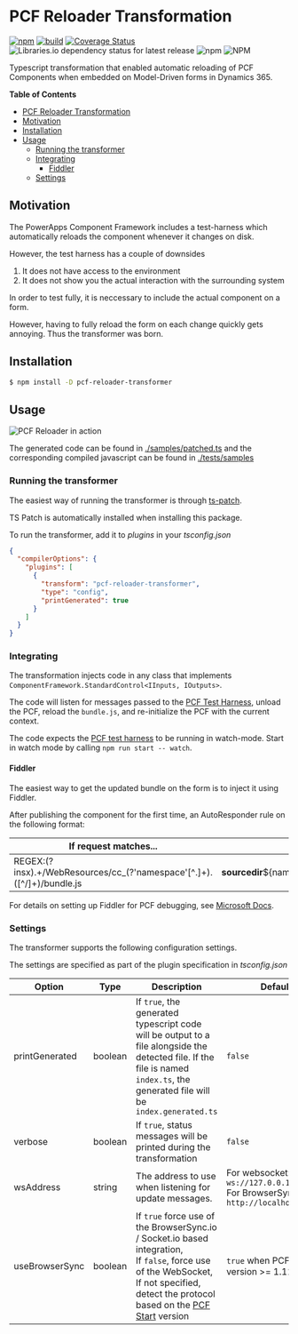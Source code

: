 # PCF Reloader Transformation
[![npm](https://img.shields.io/npm/v/pcf-reloader-transformer)](https://www.npmjs.com/package/pcf-reloader-transformer)
[![build](https://github.com/mkholt/pcf-reloader-transformer/actions/workflows/ci.yml/badge.svg)](https://github.com/mkholt/pcf-reloader-transformer/actions/workflows/ci.yml)
[![Coverage Status](https://coveralls.io/repos/github/mkholt/pcf-reloader-transformer/badge.svg?branch=main)](https://coveralls.io/github/mkholt/pcf-reloader-transformer?branch=main)
![Libraries.io dependency status for latest release](https://img.shields.io/librariesio/release/npm/pcf-reloader-transformer)
![npm](https://img.shields.io/npm/dw/pcf-reloader-transformer)
![NPM](https://img.shields.io/npm/l/pcf-reloader-transformer)

Typescript transformation that enabled automatic reloading of PCF Components when embedded on Model-Driven forms in Dynamics 365.

**Table of Contents**
- [PCF Reloader Transformation](#pcf-reloader-transformation)
 - [Motivation](#motivation)
 - [Installation](#installation)
 - [Usage](#usage)
	- [Running the transformer](#running-the-transformer)
	- [Integrating](#integrating)
		- [Fiddler](#fiddler)
 	- [Settings](#settings)


## Motivation
The PowerApps Component Framework includes a test-harness which automatically reloads the component whenever it changes on disk.

However, the test harness has a couple of downsides
1. It does not have access to the environment
2. It does not show you the actual interaction with the surrounding system

In order to test fully, it is neccessary to include the actual component on a form.

However, having to fully reload the form on each change quickly gets annoying. Thus the transformer was born.

## Installation
```sh
$ npm install -D pcf-reloader-transformer
```

## Usage
![PCF Reloader in action](./public/demo.gif)

The generated code can be found in [./samples/patched.ts](./samples/patched.ts) and the corresponding compiled javascript can be found in [./tests/samples](./tests/samples)

### Running the transformer
The easiest way of running the transformer is through [ts-patch](https://www.npmjs.com/package/ts-patch).

TS Patch is automatically installed when installing this package.

To run the transformer, add it to _plugins_ in your _tsconfig.json_
```json
{
  "compilerOptions": {
    "plugins": [
      {
        "transform": "pcf-reloader-transformer",
        "type": "config",
        "printGenerated": true
      }
    ]
  }
}
```

### Integrating
The transformation injects code in any class that implements `ComponentFramework.StandardControl<IInputs, IOutputs>`.

The code will listen for messages passed to the [PCF Test Harness](https://docs.microsoft.com/en-us/powerapps/developer/component-framework/debugging-custom-controls#debugging-using-the-browser-test-harness), unload the PCF, reload the `bundle.js`, and re-initialize the PCF with the current context.

The code expects the [PCF test harness](https://docs.microsoft.com/en-us/powerapps/developer/component-framework/debugging-custom-controls#debugging-using-the-browser-test-harness) to be running in watch-mode. Start in watch mode by calling `npm run start -- watch`.

#### Fiddler
The easiest way to get the updated bundle on the form is to inject it using Fiddler.

After publishing the component for the first time, an AutoResponder rule on the following format:

| If request matches...	| then respond with...
|----------------------	|---------------------
| REGEX:(?insx).+\/WebResources\/cc_(?'namespace'[^.]+)\.([^/]+)\/bundle.js	| __sourcedir__\${namespace}\out\controls\${namespace}\bundle.js

For details on setting up Fiddler for PCF debugging, see [Microsoft Docs](https://docs.microsoft.com/en-us/powerapps/developer/component-framework/debugging-custom-controls#using-fiddler).

### Settings
The transformer supports the following configuration settings.

The settings are specified as part of the plugin specification in _tsconfig.json_

| Option			| Type		| Description	| Default
|--------			|------		|-------------	|---------
| printGenerated	| boolean	| If `true`, the generated typescript code will be output to a file alongside the detected file. If the file is named `index.ts`, the generated file will be `index.generated.ts`	| `false`
| verbose			| boolean	| If `true`, status messages will be printed during the transformation	| `false`
| wsAddress			| string	| The address to use when listening for update messages.				| For websocket: `ws://127.0.0.1:8181/ws`<br> For BrowserSync: `http://localhost:8181`
| useBrowserSync	| boolean	| If `true` force use of the BrowserSync.io / Socket.io based integration,<br> If `false`, force use of the WebSocket,<br> If not specified, detect the protocol based on the [PCF Start](https://www.npmjs.com/package/pcf-start) version	| `true` when PCF Start version >= 1.11.3
